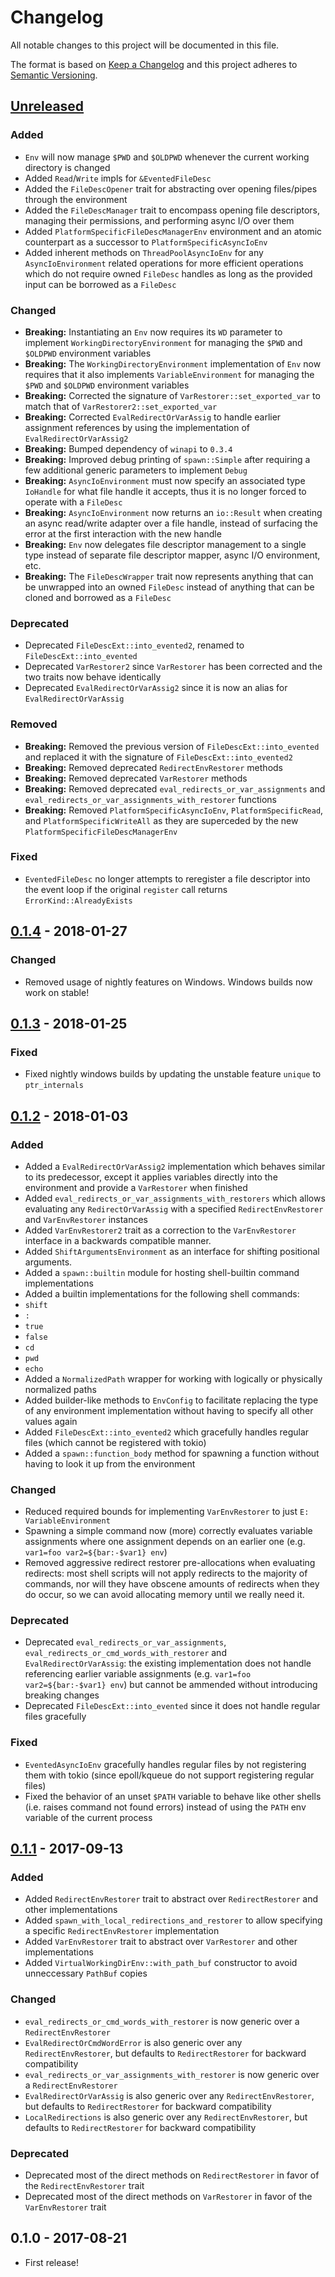 # Changelog
All notable changes to this project will be documented in this file.

The format is based on [Keep a Changelog](http://keepachangelog.com/en/1.0.0/)
and this project adheres to [Semantic Versioning](http://semver.org/spec/v2.0.0.html).

## [Unreleased]
### Added
- `Env` will now manage `$PWD` and `$OLDPWD` whenever the current working directory is changed
- Added `Read`/`Write` impls for `&EventedFileDesc`
- Added the `FileDescOpener` trait for abstracting over opening files/pipes through the environment
- Added the `FileDescManager` trait to encompass opening file descriptors, managing their permissions,
and performing async I/O over them
- Added `PlatformSpecificFileDescManagerEnv` environment and an atomic
counterpart as a successor to `PlatformSpecificAsyncIoEnv`
- Added inherent methods on `ThreadPoolAsyncIoEnv` for any `AsyncIoEnvironment`
related operations for more efficient operations which do not require owned
`FileDesc` handles as long as the provided input can be borrowed as a `FileDesc`

### Changed
- **Breaking:** Instantiating an `Env` now requires its `WD` parameter to implement `WorkingDirectoryEnvironment`
for managing the `$PWD` and `$OLDPWD` environment variables
- **Breaking:** The `WorkingDirectoryEnvironment` implementation of `Env` now requires that it also implements
`VariableEnvironment` for managing the `$PWD` and `$OLDPWD` environment variables
- **Breaking:** Corrected the signature of `VarRestorer::set_exported_var` to match that of `VarRestorer2::set_exported_var`
- **Breaking:** Corrected `EvalRedirectOrVarAssig` to handle earlier assignment references by using the implementation
of `EvalRedirectOrVarAssig2`
- **Breaking:** Bumped dependency of `winapi` to `0.3.4`
- **Breaking:** Improved debug printing of `spawn::Simple` after requiring a few additional
generic parameters to implement `Debug`
- **Breaking:** `AsyncIoEnvironment` must now specify an associated type `IoHandle` for what
file handle it accepts, thus it is no longer forced to operate with a `FileDesc`
- **Breaking:** `AsyncIoEnvironment` now returns an `io::Result` when creating an async read/write adapter
over a file handle, instead of surfacing the error at the first interaction with the new handle
- **Breaking:** `Env` now delegates file descriptor management to a single type instead of separate
file descriptor mapper, async I/O environment, etc.
- **Breaking:** The `FileDescWrapper` trait now represents anything that can be
unwrapped into an owned `FileDesc` instead of anything that can be cloned and
borrowed as a `FileDesc`

### Deprecated
- Deprecated `FileDescExt::into_evented2`, renamed to `FileDescExt::into_evented`
- Deprecated `VarRestorer2` since `VarRestorer` has been corrected and the two traits now behave
identically
- Deprecated `EvalRedirectOrVarAssig2` since it is now an alias for `EvalRedirectOrVarAssig`

### Removed
- **Breaking:** Removed the previous version of `FileDescExt::into_evented` and replaced it with
the signature of `FileDescExt::into_evented2`
- **Breaking:** Removed deprecated `RedirectEnvRestorer` methods
- **Breaking:** Removed deprecated `VarRestorer` methods
- **Breaking:** Removed deprecated `eval_redirects_or_var_assignments` and
`eval_redirects_or_var_assignments_with_restorer` functions
- **Breaking:** Removed `PlatformSpecificAsyncIoEnv`,
`PlatformSpecificRead`, and `PlatformSpecificWriteAll` as they are superceded
by the new `PlatformSpecificFileDescManagerEnv`

### Fixed
* `EventedFileDesc` no longer attempts to reregister a file descriptor into the
event loop if the original `register` call returns `ErrorKind::AlreadyExists`

## [0.1.4] - 2018-01-27
### Changed
* Removed usage of nightly features on Windows. Windows builds now work on stable!

## [0.1.3] - 2018-01-25
### Fixed
* Fixed nightly windows builds by updating the unstable feature `unique` to `ptr_internals`

## [0.1.2] - 2018-01-03
### Added
- Added a `EvalRedirectOrVarAssig2` implementation which behaves similar to its predecessor,
except it applies variables directly into the environment and provide a `VarRestorer` when finished
- Added `eval_redirects_or_var_assignments_with_restorers` which allows evaluating any
`RedirectOrVarAssig` with a specified `RedirectEnvRestorer` and `VarEnvRestorer` instances
- Added `VarEnvRestorer2` trait as a correction to the `VarEnvRestorer` interface in a
backwards compatible manner.
- Added `ShiftArgumentsEnvironment` as an interface for shifting positional arguments.
- Added a `spawn::builtin` module for hosting shell-builtin command implementations
- Added a builtin implementations for the following shell commands:
 - `shift`
 - `:`
 - `true`
 - `false`
 - `cd`
 - `pwd`
 - `echo`
- Added a `NormalizedPath` wrapper for working with logically or physically normalized paths
- Added builder-like methods to `EnvConfig` to facilitate replacing the type of any environment
implementation without having to specify all other values again
- Added `FileDescExt::into_evented2` which gracefully handles regular files (which cannot be
registered with tokio)
- Added a `spawn::function_body` method for spawning a function without having to look it up
from the environment

### Changed
- Reduced required bounds for implementing `VarEnvRestorer` to just `E: VariableEnvironment`
- Spawning a simple command now (more) correctly evaluates variable assignments where one
assignment depends on an earlier one (e.g. `var1=foo var2=${bar:-$var1} env`)
- Removed aggressive redirect restorer pre-allocations when evaluating redirects: most shell
scripts will not apply redirects to the majority of commands, nor will they have obscene
amounts of redirects when they do occur, so we can avoid allocating memory until we really need it.

### Deprecated
- Deprecated `eval_redirects_or_var_assignments`, `eval_redirects_or_cmd_words_with_restorer`
and `EvalRedirectOrVarAssig`: the existing implementation does not handle referencing earlier
variable assignments (e.g. `var1=foo var2=${bar:-$var1} env`) but cannot be ammended without
introducing breaking changes
- Deprecated `FileDescExt::into_evented` since it does not handle regular files gracefully

### Fixed
- `EventedAsyncIoEnv` gracefully handles regular files by not registering them with tokio
(since epoll/kqueue do not support registering regular files)
- Fixed the behavior of an unset `$PATH` variable to behave like other shells (i.e. raises command
not found errors) instead of using the `PATH` env variable of the current process

## [0.1.1] - 2017-09-13
### Added
- Added `RedirectEnvRestorer` trait to abstract over `RedirectRestorer` and other implementations
- Added `spawn_with_local_redirections_and_restorer` to allow specifying a specific `RedirectEnvRestorer` implementation
- Added `VarEnvRestorer` trait to abstract over `VarRestorer` and other implementations
- Added `VirtualWorkingDirEnv::with_path_buf` constructor to avoid unneccessary `PathBuf` copies

### Changed
- `eval_redirects_or_cmd_words_with_restorer` is now generic over a `RedirectEnvRestorer`
- `EvalRedirectOrCmdWordError` is also generic over any `RedirectEnvRestorer`, but defaults to `RedirectRestorer` for backward compatibility
- `eval_redirects_or_var_assignments_with_restorer` is now generic over a `RedirectEnvRestorer`
- `EvalRedirectOrVarAssig` is also generic over any `RedirectEnvRestorer`, but defaults to `RedirectRestorer` for backward compatibility
- `LocalRedirections` is also generic over any `RedirectEnvRestorer`, but defaults to `RedirectRestorer` for backward compatibility

### Deprecated
- Deprecated most of the direct methods on `RedirectRestorer` in favor of the `RedirectEnvRestorer` trait
- Deprecated most of the direct methods on `VarRestorer` in favor of the `VarEnvRestorer` trait

## 0.1.0 - 2017-08-21
- First release!

[Unreleased]: https://github.com/ipetkov/conch-runtime/compare/v0.1.4...HEAD
[0.1.4]: https://github.com/ipetkov/conch-runtime/compare/v0.1.3...v0.1.4
[0.1.3]: https://github.com/ipetkov/conch-runtime/compare/v0.1.2...v0.1.3
[0.1.2]: https://github.com/ipetkov/conch-runtime/compare/v0.1.1...v0.1.2
[0.1.1]: https://github.com/ipetkov/conch-runtime/compare/v0.1.0...v0.1.1
